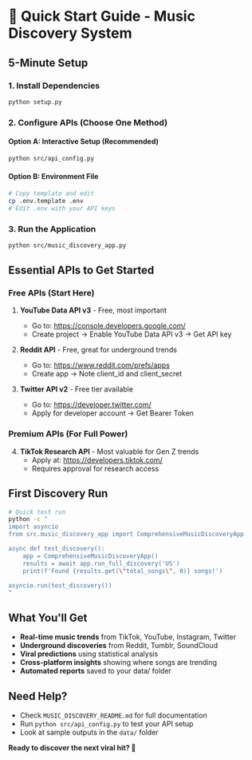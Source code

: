 # 🚀 Quick Start Guide - Music Discovery System

## 5-Minute Setup

### 1. Install Dependencies
```bash
python setup.py
```

### 2. Configure APIs (Choose One Method)

#### Option A: Interactive Setup (Recommended)
```bash
python src/api_config.py
```

#### Option B: Environment File
```bash
# Copy template and edit
cp .env.template .env
# Edit .env with your API keys
```

### 3. Run the Application
```bash
python src/music_discovery_app.py
```

## Essential APIs to Get Started

### Free APIs (Start Here)
1. **YouTube Data API v3** - Free, most important
   - Go to: https://console.developers.google.com/
   - Create project → Enable YouTube Data API v3 → Get API key

2. **Reddit API** - Free, great for underground trends
   - Go to: https://www.reddit.com/prefs/apps
   - Create app → Note client_id and client_secret

3. **Twitter API v2** - Free tier available
   - Go to: https://developer.twitter.com/
   - Apply for developer account → Get Bearer Token

### Premium APIs (For Full Power)
4. **TikTok Research API** - Most valuable for Gen Z trends
   - Apply at: https://developers.tiktok.com/
   - Requires approval for research access

## First Discovery Run

```bash
# Quick test run
python -c "
import asyncio
from src.music_discovery_app import ComprehensiveMusicDiscoveryApp

async def test_discovery():
    app = ComprehensiveMusicDiscoveryApp()
    results = await app.run_full_discovery('US')
    print(f'Found {results.get(\"total_songs\", 0)} songs!')

asyncio.run(test_discovery())
"
```

## What You'll Get

- **Real-time music trends** from TikTok, YouTube, Instagram, Twitter
- **Underground discoveries** from Reddit, Tumblr, SoundCloud
- **Viral predictions** using statistical analysis
- **Cross-platform insights** showing where songs are trending
- **Automated reports** saved to your data/ folder

## Need Help?

- Check `MUSIC_DISCOVERY_README.md` for full documentation
- Run `python src/api_config.py` to test your API setup
- Look at sample outputs in the `data/` folder

**Ready to discover the next viral hit? 🎵**

